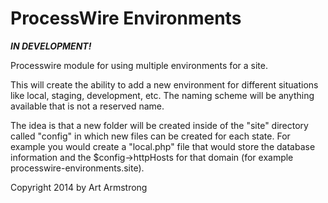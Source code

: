 ProcessWire Environments
===================

_**IN DEVELOPMENT!**_

Processwire module for using multiple environments for a site.

This will create the ability to add a new environment for different situations like local, staging, development, etc. The naming scheme will be anything available that is not a reserved name.

The idea is that a new folder will be created inside of the "site" directory called "config" in which new files can be created for each state. For example you would create a "local.php" file that would store the database information and the $config->httpHosts for that domain (for example processwire-environments.site).


Copyright 2014 by Art Armstrong
